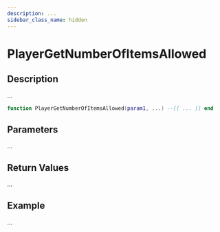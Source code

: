 ```yaml
---
description: ...
sidebar_class_name: hidden
---
```


# PlayerGetNumberOfItemsAllowed

## Description

...

```lua
function PlayerGetNumberOfItemsAllowed(param1, ...) --[[ ... ]] end
```

## Parameters

...

## Return Values

...

## Example

...

